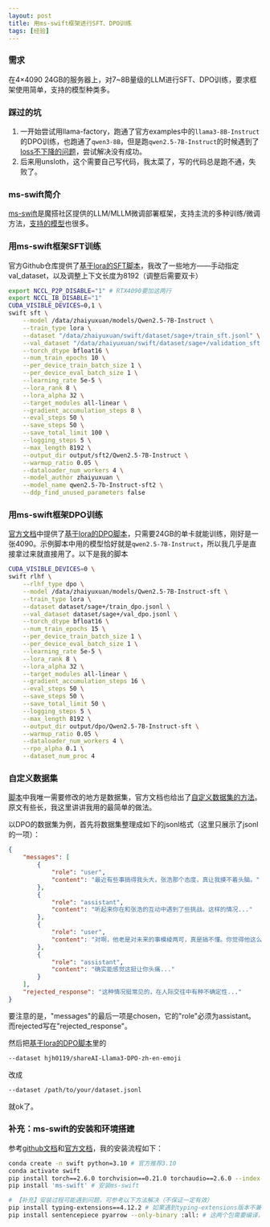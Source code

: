 ```yaml
---
layout: post
title: 用ms-swift框架进行SFT、DPO训练
tags: [经验]
---
```


### 需求

在4×4090 24GB的服务器上，对7~8B量级的LLM进行SFT、DPO训练，要求框架使用简单，支持的模型种类多。

### 踩过的坑

1. 一开始尝试用llama-factory，跑通了官方examples中的`llama3-8B-Instruct`的DPO训练，也跑通了`qwen3-8B`，但是跑`qwen2.5-7B-Instruct`的时候遇到了[loss不下降的问题](https://github.com/hiyouga/LLaMA-Factory/issues/8981)，尝试解决没有成功。
2. 后来用unsloth，这个需要自己写代码，我太菜了，写的代码总是跑不通，失败了。

### ms-swift简介

[ms-swift](https://github.com/modelscope/ms-swift/tree/main)是魔搭社区提供的LLM/MLLM微调部署框架，支持主流的多种训练/微调方法，[支持的模型](https://swift.readthedocs.io/zh-cn/latest/Instruction/%E6%94%AF%E6%8C%81%E7%9A%84%E6%A8%A1%E5%9E%8B%E5%92%8C%E6%95%B0%E6%8D%AE%E9%9B%86.html)也很多。

### 用ms-swift框架SFT训练

官方Github仓库提供了[基于lora的SFT脚本](https://github.com/modelscope/ms-swift/blob/main/examples/train/lora_sft.sh)，我改了一些地方——手动指定val_dataset，以及调整上下文长度为8192（调整后需要双卡）

```bash
export NCCL_P2P_DISABLE="1" # RTX4090要加这两行
export NCCL_IB_DISABLE="1"
CUDA_VISIBLE_DEVICES=0,1 \
swift sft \
    --model /data/zhaiyuxuan/models/Qwen2.5-7B-Instruct \
    --train_type lora \
    --dataset "/data/zhaiyuxuan/swift/dataset/sage+/train_sft.jsonl" \
    --val_dataset "/data/zhaiyuxuan/swift/dataset/sage+/validation_sft.jsonl" \
    --torch_dtype bfloat16 \
    --num_train_epochs 10 \
    --per_device_train_batch_size 1 \
    --per_device_eval_batch_size 1 \
    --learning_rate 5e-5 \
    --lora_rank 8 \
    --lora_alpha 32 \
    --target_modules all-linear \
    --gradient_accumulation_steps 8 \
    --eval_steps 50 \
    --save_steps 50 \
    --save_total_limit 100 \
    --logging_steps 5 \
    --max_length 8192 \
    --output_dir output/sft2/Qwen2.5-7B-Instruct \
    --warmup_ratio 0.05 \
    --dataloader_num_workers 4 \
    --model_author zhaiyuxuan \
    --model_name qwen2.5-7b-Instruct-sft2 \
    --ddp_find_unused_parameters false
```

### 用ms-swift框架DPO训练

[官方文档](https://swift.readthedocs.io/zh-cn/latest/Instruction/%E4%BA%BA%E7%B1%BB%E5%AF%B9%E9%BD%90.html#dpo)中提供了[基于lora的DPO脚本](https://github.com/modelscope/ms-swift/blob/main/examples/train/rlhf/dpo/lora.sh)，只需要24GB的单卡就能训练，刚好是一张4090。示例脚本中用的模型恰好就是`qwen2.5-7B-Instruct`，所以我几乎是直接拿过来就直接用了。以下是我的脚本

```bash
CUDA_VISIBLE_DEVICES=0 \
swift rlhf \
    --rlhf_type dpo \
    --model /data/zhaiyuxuan/models/Qwen2.5-7B-Instruct-sft \
    --train_type lora \
    --dataset dataset/sage+/train_dpo.jsonl \
    --val_dataset dataset/sage+/val_dpo.jsonl \
    --torch_dtype bfloat16 \
    --num_train_epochs 15 \
    --per_device_train_batch_size 1 \
    --per_device_eval_batch_size 1 \
    --learning_rate 5e-5 \
    --lora_rank 8 \
    --lora_alpha 32 \
    --target_modules all-linear \
    --gradient_accumulation_steps 16 \
    --eval_steps 50 \
    --save_steps 50 \
    --save_total_limit 50 \
    --logging_steps 5 \
    --max_length 8192 \
    --output_dir output/dpo/Qwen2.5-7B-Instruct-sft \
    --warmup_ratio 0.05 \
    --dataloader_num_workers 4 \
    --rpo_alpha 0.1 \
    --dataset_num_proc 4
```

### 自定义数据集

[脚本](https://github.com/modelscope/ms-swift/blob/main/examples/train/rlhf/dpo/lora.sh)中我唯一需要修改的地方是数据集，官方文档也给出了[自定义数据集的方法](https://swift.readthedocs.io/zh-cn/latest/Customization/%E8%87%AA%E5%AE%9A%E4%B9%89%E6%95%B0%E6%8D%AE%E9%9B%86.html)。原文有些长，我这里讲讲我用的最简单的做法。

以DPO的数据集为例，首先将数据集整理成如下的jsonl格式（这里只展示了jsonl的一项）：

```json
{
    "messages": [
        {
            "role": "user",
            "content": "最近有些事搞得我头大，张浩那个态度，真让我摸不着头脑。"
        },
        {
            "role": "assistant",
            "content": "听起来你在和张浩的互动中遇到了些挑战。这样的情况..."
        },
        {
            "role": "user",
            "content": "对啊，他老是对未来的事模棱两可，真是搞不懂。你觉得他这么做是啥意思？"
        },
        {
            "role": "assistant",
            "content": "确实能感觉这挺让你头痛..."
        }
    ],
    "rejected_response": "这种情况挺常见的，在人际交往中有种不确定性..."
}
```

要注意的是，"messages"的最后一项是chosen，它的"role"必须为assistant。而rejected写在"rejected_response"。

然后把[基于lora的DPO脚本](https://github.com/modelscope/ms-swift/blob/main/examples/train/rlhf/dpo/lora.sh)里的

```bash
--dataset hjh0119/shareAI-Llama3-DPO-zh-en-emoji
```

改成

```bash
--dataset /path/to/your/dataset.jsonl
```

就ok了。

### 补充：ms-swift的安装和环境搭建

参考[github文档](https://github.com/modelscope/ms-swift/blob/main/README_CN.md#%EF%B8%8F-%E5%AE%89%E8%A3%85)和[官方文档](https://swift.readthedocs.io/zh-cn/latest/GetStarted/SWIFT%E5%AE%89%E8%A3%85.html)，我的安装流程如下：

```bash
conda create -n swift python=3.10 # 官方推荐3.10
conda activate swift
pip install torch==2.6.0 torchvision==0.21.0 torchaudio==2.6.0 --index-url https://download.pytorch.org/whl/cu124 # 官方推荐的2.7.1只有cu118和cu126，但我是cu124的，所以安装有cu124的2.6.0版本
pip install 'ms-swift' # 安装ms-swift

# 【补充】安装过程可能遇到问题，可参考以下方法解决（不保证一定有效）
pip install typing-extensions==4.12.2 # 如果遇到typing-extensions版本不兼容，可以尝试装这个版本
pip install sentencepiece pyarrow --only-binary :all: # 这两个包需要编译，如果编译失败，可以安装预编译版本
```

